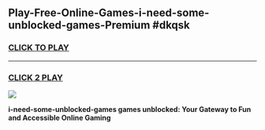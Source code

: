 
## Play-Free-Online-Games-i-need-some-unblocked-games-Premium #dkqsk
<h3>
<a href="https://premium.freeplayer.one?title=i-need-some-unblocked-games&ref=8M">CLICK TO PLAY</a></h3>
<hr>

<h3>
<a href="https://premium.freeplayer.one?title=i-need-some-unblocked-games&ref=8M">CLICK 2 PLAY</a>
  
</h3>

<a href="https://premium.freeplayer.one?title=i-need-some-unblocked-games&ref=8M"><img src="https://clearcache.store/games.png"></a>


**i-need-some-unblocked-games games unblocked: Your Gateway to Fun and Accessible Online Gaming**
